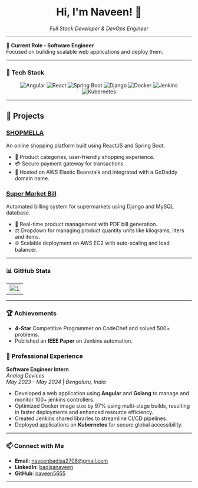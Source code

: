 <div align="center">
  <h1>Hi, I'm Naveen! 👋</h1>
  <p><em>Full Stack Developer & DevOps Engineer</em></p>
</div>

---

🔭 **Current Role - Software Engineer**  
Focused on building scalable web applications and deploy them.

---
### 🔧 Tech Stack

<div align="center">
  <img src="https://img.shields.io/badge/Angular-DD0031?style=for-the-badge&logo=angular&logoColor=white" alt="Angular"/>
  <img src="https://img.shields.io/badge/React-61DAFB?style=for-the-badge&logo=react&logoColor=white" alt="React"/>
  <img src="https://img.shields.io/badge/Spring%20Boot-6DB33F?style=for-the-badge&logo=spring-boot&logoColor=white" alt="Spring Boot"/>
  <img src="https://img.shields.io/badge/Django-092E20?style=for-the-badge&logo=django&logoColor=white" alt="Django"/>
<!--   <img src="https://img.shields.io/badge/Golang-00ADD8?style=for-the-badge&logo=go&logoColor=white" alt="Golang"/> -->
  <img src="https://img.shields.io/badge/Docker-2496ED?style=for-the-badge&logo=docker&logoColor=white" alt="Docker"/>
   <img src="https://img.shields.io/badge/Jenkins-D24939?style=for-the-badge&logo=jenkins&logoColor=white" alt="Jenkins"/>
  <img src="https://img.shields.io/badge/Kubernetes-326CE5?style=for-the-badge&logo=kubernetes&logoColor=white" alt="Kubernetes"/>
</div>

---

## 🚀 Projects

### [SHOPMELLA](https://github.com/naveen5655/SHOPMELLA)
An online shopping platform built using ReactJS and Spring Boot.
- 🛒 Product categories, user-friendly shopping experience.
- 💳 Secure payment gateway for transactions.
- 🚀 Hosted on AWS Elastic Beanstalk and integrated with a GoDaddy domain name.

### [Super Market Bill](https://github.com/naveen5655/Super-Market)
Automated billing system for supermarkets using Django and MySQL database.
- 🧾 Real-time product management with PDF bill generation.
- ⚖️ Dropdown for managing product quantity units like kilograms, liters and items.
- 🌐 Scalable deployment on AWS EC2 with auto-scaling and load balancer.

---

### 📊 GitHub Stats

<table>
  <tr>
    <td><img src="https://github-profile-summary-cards.vercel.app/api/cards/profile-details?username=naveen5655&theme=monokai"  display=block width=100% height=auto  alt="1" ></td>
   </tr> 
   <tr>
<!--       <td><img src="https://activity-graph.herokuapp.com/graph?username=naveen5655&bg_color=1a1b27&color=be90f2&line=638fda&point=35aea1&area=true"  display=block width=100% height=auto alt="3" ></td> -->
  </td>
  </tr>
</table>


---

### 🏆 Achievements

- **4-Star** Competitive Programmer on CodeChef  and solved 500+ problems.
- Published an **IEEE Paper** on Jenkins automation.

### 💼 Professional Experience

**Software Engineer Intern**  
*Analog Devices*  
*May 2023 - May 2024* | *Bengaluru, India*

- Developed a web application using **Angular** and **Golang** to manage and monitor 100+ jenkins controllers.
- Optimized Docker image size by 97% using multi-stage builds, resulting in faster deployments and enhanced resource efficiency.
- Created Jenkins shared libraries to streamline CI/CD pipelines.
- Deployed applications on **Kubernetes** for secure global accessibility.

---

### 📫 Connect with Me

- **Email**: [naveenbadisa2708@gmail.com](mailto:naveenbadisa2708@gmail.com)  
- **LinkedIn**: [badisanaveen](https://linkedin.com/in/badisanaveen)  
- **GitHub**: [naveen5655](https://github.com/naveen5655)  

---
